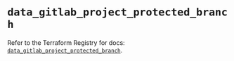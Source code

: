 # `data_gitlab_project_protected_branch`

Refer to the Terraform Registry for docs: [`data_gitlab_project_protected_branch`](https://registry.terraform.io/providers/gitlabhq/gitlab/17.7.0/docs/data-sources/project_protected_branch).
